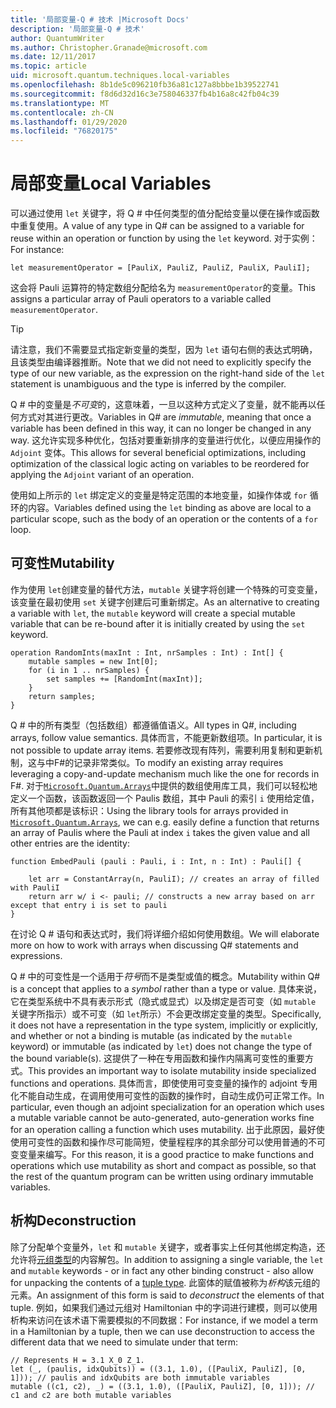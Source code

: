 ```yaml
---
title: '局部变量-Q # 技术 |Microsoft Docs'
description: '局部变量-Q # 技术'
author: QuantumWriter
ms.author: Christopher.Granade@microsoft.com
ms.date: 12/11/2017
ms.topic: article
uid: microsoft.quantum.techniques.local-variables
ms.openlocfilehash: 8b1de5c096210fb36a81c127a8bbbe1b39522741
ms.sourcegitcommit: f8d6d32d16c3e758046337fb4b16a8c42fb04c39
ms.translationtype: MT
ms.contentlocale: zh-CN
ms.lasthandoff: 01/29/2020
ms.locfileid: "76820175"
---
```

# <a name="local-variables"></a><span data-ttu-id="29dec-103">局部变量</span><span class="sxs-lookup"><span data-stu-id="29dec-103">Local Variables</span></span> #

<span data-ttu-id="29dec-104">可以通过使用 `let` 关键字，将 Q # 中任何类型的值分配给变量以便在操作或函数中重复使用。</span><span class="sxs-lookup"><span data-stu-id="29dec-104">A value of any type in Q# can be assigned to a variable for reuse within an operation or function by using the `let` keyword.</span></span>
<span data-ttu-id="29dec-105">对于实例：</span><span class="sxs-lookup"><span data-stu-id="29dec-105">For instance:</span></span>

```qsharp
let measurementOperator = [PauliX, PauliZ, PauliZ, PauliX, PauliI];
```

<span data-ttu-id="29dec-106">这会将 Pauli 运算符的特定数组分配给名为 `measurementOperator`的变量。</span><span class="sxs-lookup"><span data-stu-id="29dec-106">This assigns a particular array of Pauli operators to a variable called `measurementOperator`.</span></span>

> [!TIP]
> <span data-ttu-id="29dec-107">请注意，我们不需要显式指定新变量的类型，因为 `let` 语句右侧的表达式明确，且该类型由编译器推断。</span><span class="sxs-lookup"><span data-stu-id="29dec-107">Note that we did not need to explicitly specify the type of our new variable, as the expression on the right-hand side of the `let` statement is unambiguous and the type is inferred by the compiler.</span></span> 

<span data-ttu-id="29dec-108">Q # 中的变量是*不可变*的，这意味着，一旦以这种方式定义了变量，就不能再以任何方式对其进行更改。</span><span class="sxs-lookup"><span data-stu-id="29dec-108">Variables in Q# are *immutable*, meaning that once a variable has been defined in this way, it can no longer be changed in any way.</span></span>
<span data-ttu-id="29dec-109">这允许实现多种优化，包括对要重新排序的变量进行优化，以便应用操作的 `Adjoint` 变体。</span><span class="sxs-lookup"><span data-stu-id="29dec-109">This allows for several beneficial optimizations, including optimization of the classical logic acting on variables to be reordered for applying the `Adjoint` variant of an operation.</span></span>

<span data-ttu-id="29dec-110">使用如上所示的 `let` 绑定定义的变量是特定范围的本地变量，如操作体或 `for` 循环的内容。</span><span class="sxs-lookup"><span data-stu-id="29dec-110">Variables defined using the `let` binding as above are local to a particular scope, such as the body of an operation or the contents of a `for` loop.</span></span>


## <a name="mutability"></a><span data-ttu-id="29dec-111">可变性</span><span class="sxs-lookup"><span data-stu-id="29dec-111">Mutability</span></span> ##

<span data-ttu-id="29dec-112">作为使用 `let`创建变量的替代方法，`mutable` 关键字将创建一个特殊的可变变量，该变量在最初使用 `set` 关键字创建后可重新绑定。</span><span class="sxs-lookup"><span data-stu-id="29dec-112">As an alternative to creating a variable with `let`, the `mutable` keyword will create a special mutable variable that can be re-bound after it is initially created by using the `set` keyword.</span></span>

```qsharp
operation RandomInts(maxInt : Int, nrSamples : Int) : Int[] {
    mutable samples = new Int[0];
    for (i in 1 .. nrSamples) {
        set samples += [RandomInt(maxInt)];
    }
    return samples;
}
```

<span data-ttu-id="29dec-113">Q # 中的所有类型（包括数组）都遵循值语义。</span><span class="sxs-lookup"><span data-stu-id="29dec-113">All types in Q#, including arrays, follow value semantics.</span></span> <span data-ttu-id="29dec-114">具体而言，不能更新数组项。</span><span class="sxs-lookup"><span data-stu-id="29dec-114">In particular, it is not possible to update array items.</span></span> <span data-ttu-id="29dec-115">若要修改现有阵列，需要利用复制和更新机制，这与中F#的记录非常类似。</span><span class="sxs-lookup"><span data-stu-id="29dec-115">To modify an existing array requires leveraging a copy-and-update mechanism much like the one for records in F#.</span></span> <span data-ttu-id="29dec-116">对于[`Microsoft.Quantum.Arrays`](xref:microsoft.quantum.arrays)中提供的数组使用库工具，我们可以轻松地定义一个函数，该函数返回一个 Paulis 数组，其中 Pauli 的索引 `i` 使用给定值，所有其他项都是该标识：</span><span class="sxs-lookup"><span data-stu-id="29dec-116">Using the library tools for arrays provided in [`Microsoft.Quantum.Arrays`](xref:microsoft.quantum.arrays), we can e.g. easily define a function that returns an array of Paulis where the Pauli at index `i` takes the given value and all other entries are the identity:</span></span> 

```qsharp
function EmbedPauli (pauli : Pauli, i : Int, n : Int) : Pauli[] {
    
    let arr = ConstantArray(n, PauliI); // creates an array of filled with PauliI
    return arr w/ i <- pauli; // constructs a new array based on arr except that entry i is set to pauli
}
```

<span data-ttu-id="29dec-117">在讨论 Q # 语句和表达式时，我们将详细介绍如何使用数组。</span><span class="sxs-lookup"><span data-stu-id="29dec-117">We will elaborate more on how to work with arrays when discussing Q# statements and expressions.</span></span> 

<span data-ttu-id="29dec-118">Q # 中的可变性是一个适用于*符号*而不是类型或值的概念。</span><span class="sxs-lookup"><span data-stu-id="29dec-118">Mutability within Q# is a concept that applies to a *symbol* rather than a type or value.</span></span> <span data-ttu-id="29dec-119">具体来说，它在类型系统中不具有表示形式（隐式或显式）以及绑定是否可变（如 `mutable` 关键字所指示）或不可变（如 `let`所示）不会更改绑定变量的类型。</span><span class="sxs-lookup"><span data-stu-id="29dec-119">Specifically, it does not have a representation in the type system, implicitly or explicitly, and whether or not a binding is mutable (as indicated by the `mutable` keyword) or immutable (as indicated by `let`) does not change the type of the bound variable(s).</span></span> <span data-ttu-id="29dec-120">这提供了一种在专用函数和操作内隔离可变性的重要方式。</span><span class="sxs-lookup"><span data-stu-id="29dec-120">This provides an important way to isolate mutability inside specialized functions and operations.</span></span>
<span data-ttu-id="29dec-121">具体而言，即使使用可变变量的操作的 adjoint 专用化不能自动生成，在调用使用可变性的函数的操作时，自动生成仍可正常工作。</span><span class="sxs-lookup"><span data-stu-id="29dec-121">In particular, even though an adjoint specialization for an operation which uses a mutable variable cannot be auto-generated, auto-generation works fine for an operation calling a function which uses mutability.</span></span>
<span data-ttu-id="29dec-122">出于此原因，最好使使用可变性的函数和操作尽可能简短，使量程程序的其余部分可以使用普通的不可变变量来编写。</span><span class="sxs-lookup"><span data-stu-id="29dec-122">For this reason, it is a good practice to make functions and operations which use mutability as short and compact as possible, so that the rest of the quantum program can be written using ordinary immutable variables.</span></span>


## <a name="deconstruction"></a><span data-ttu-id="29dec-123">析构</span><span class="sxs-lookup"><span data-stu-id="29dec-123">Deconstruction</span></span> ##

<span data-ttu-id="29dec-124">除了分配单个变量外，`let` 和 `mutable` 关键字，或者事实上任何其他绑定构造，还允许将[元组类型](xref:microsoft.quantum.language.type-model#tuple-types)的内容解包。</span><span class="sxs-lookup"><span data-stu-id="29dec-124">In addition to assigning a single variable, the `let` and `mutable` keywords - or in fact any other binding construct - also allow for unpacking the contents of a [tuple type](xref:microsoft.quantum.language.type-model#tuple-types).</span></span>
<span data-ttu-id="29dec-125">此窗体的赋值被称为*析构*该元组的元素。</span><span class="sxs-lookup"><span data-stu-id="29dec-125">An assignment of this form is said to *deconstruct* the elements of that tuple.</span></span>
<span data-ttu-id="29dec-126">例如，如果我们通过元组对 Hamiltonian 中的字词进行建模，则可以使用析构来访问在该术语下需要模拟的不同数据：</span><span class="sxs-lookup"><span data-stu-id="29dec-126">For instance, if we model a term in a Hamiltonian by a tuple, then we can use deconstruction to access the different data that we need to simulate under that term:</span></span>

```qsharp
// Represents H = 3.1 X_0 Z_1.
let (_, (paulis, idxQubits)) = ((3.1, 1.0), ([PauliX, PauliZ], [0, 1])); // paulis and idxQubits are both immutable variables
mutable ((c1, c2), _) = ((3.1, 1.0), ([PauliX, PauliZ], [0, 1])); // c1 and c2 are both mutable variables
```


